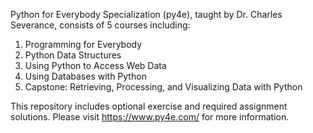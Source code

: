 Python for Everybody Specialization (py4e), taught by Dr. Charles Severance, consists of 5 courses including:

1. Programming for Everybody 
2. Python Data Structures
3. Using Python to Access Web Data
4. Using Databases with Python
5. Capstone: Retrieving, Processing, and Visualizing Data with Python

This repository includes optional exercise and required assignment solutions. Please visit https://www.py4e.com/ for more information.
